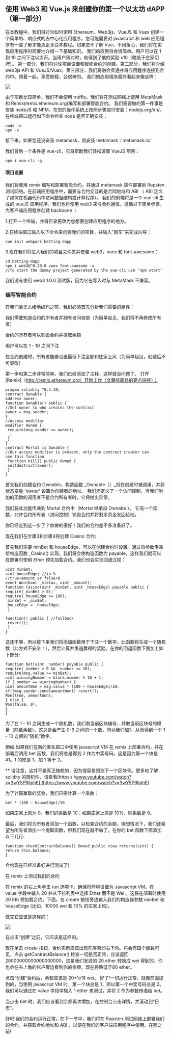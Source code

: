 ## 使用 Web3 和 Vue.js 来创建你的第一个以太坊 dAPP（第一部分）

在本教程中，我们将讨论如何使用 Ethereum、Web3js、VueJS 和 Vuex 创建一个简单的、响应式的去中心化应用程序。您可能需要对 javascript 和 web 应用程序有一些了解才能真正享受本教程。如果您不了解 Vue，不用担心，我们将在实现应用程序时简要地介绍一下基础知识。
我们的应用将会很简单。用户可以在 1 到 10 之间下注以太币。当用户猜对时，他得到了他的奖励 x10（略低于庄家切牌）。
第一部分，我们将讨论项目设置和智能合约的创建。第二部分，我们将介绍 web3js API 和 VueJS/Vuex，第三部分，我们将融会贯通并将应用程序连接到合约中。跟着一起，享受旅程，会很棒的。
我们的应用程序最终看起来像这样：

![](https://i.imgur.com/MZt6hYt.png)

由于项目比较简单，我们不会使用 truffle。我们将在测试网络上使用 MetaMask 和 Remix(remix.ethereum.org)编写和部署智能合约。
我们需要做的第一件事是安装 nodeJS 和 NPM，在您的操作系统上按照步骤进行安装：nodejs.org/en/。在终端窗口运行如下命令检查 node 是否正确安装：


    node -v
    npm -v

接下来，如果您还没安装 metamask，则安装 metamask：metamask.io/

我们最后一个条件是 vue-cli，它将帮助我们轻松设置 VueJS 项目：

    npm i vue-cli -g


#### 项目设置
我们将使用 remix 编写和部署智能合约，并通过 metamask 插件部署到 Ropsten 测试网络。在前端应用程序中，需要与合约交互的是合同地址和 ABI （ ABI 定义了如何在机器代码中访问数据结构或计算程序）。
我们的前端将是一个 vue-cli 生成的 vueJS 应用程序。我们也将使用 web3 来与合约通信。遵循以下简单步骤，为客户端应用程序创建 backbone ：

1.打开一个终端，并将目录更改为您想要创建应用程序的地方。

2.在终端窗口输入以下命令来创建我们的项目，并输入“回车”来完成向导：

    vue init webpack betting-dapp

3.现在我们将进入我们的项目文件夹并安装 web3，vuex 和 font-awesome：


    cd betting-dapp
    npm i web3@^0.20.0 vuex font-awesome -s
    //To start the dummy project generated by the vue-cli use 'npm start'


我们没有使用 web3 1.0.0 测试版，因为它在写入时与 MetaMask 不兼容。


### 编写智能合约

在我们毫无头绪地编码之前，我们必须首先分析我们需要的组件：

我们需要知道合约的所有者并拥有访问权限（为简单起见，我们将不再修改所有者）

合约的所有者可以销毁合约并提取余额

用户可以在 1 - 10 之间下注

在合约创建时，所有者能够设置最低下注金额和庄家上风（为简单起见，创建后不可更改）

第一步和第二步非常简单，我们已经添加了注释，这样就没问题了。 打开 [Remix]（http://remix.ethereum.org）开始工作（文章结尾处的要点链接）：

    pragma solidity ^0.4.10;
    contract Ownable {
    address owner;
    function Ownable() public {
    //Set owner to who creates the contract
    owner = msg.sender;
    }
    //Access modifier 
    modifier Owned {
     require(msg.sender == owner);
     _;
     }
    }
    contract Mortal is Ownable {
    //Our access modifier is present, only the contract creator can      use this function
     function kill() public Owned { 
     selfdestruct(owner);
     }
    }


首先我们创建合约 Ownable，构造函数 _Ownable（）_将在创建时被调用，并将状态变量 'owner' 设置为创建者的地址。 我们还定义了一个访问控制，当我们附加的函数的调用者不是合约所有者时，它将抛出异常。

我们将此功能传递到 Mortal 合约中（Mortal 继承自 Ownabe ）。 它有一个函数，允许合约所有者（访问控制）销毁合约并将剩余资金发回给他。

你已经走到这一步了？你做的很好！我们的合约差不多准备好了。

现在我们在步骤3和步骤4将创建 Casino 合约:


首先我们需要 minBet 和 houseEdge，可以在创建合约时设置。通过将参数传递给构造函数 _Casino() 实现。我们将会使构造函数为 payable，这样我们就可以在部署时使用 Ether 预先加载合约。我们也会实现回退过程：


    uint minBet;
    uint houseEdge; //in %
    //true+amount or false+0
    event Won(bool _status, uint _amount);
    function Casino(uint _minBet, uint _houseEdge) payable public {
    require(_minBet > 0);
    require(_houseEdge <= 100);
     minBet = _minBet;
     houseEdge = _houseEdge;
     }
 
    function() public { //fallback
     revert();
     }
    }

这还不够，所以接下来我们将添加函数用于下注一个数字。此函数将生成一个随机数（此方式不安全！），然后计算并发送赢得的奖励。在你的回退函数下面加上如下部分:

    function bet(uint _number) payable public {
    require(_number > 0 && _number <= 10);
    require(msg.value >= minBet);
    uint winningNumber = block.number % 10 + 1;
    if (_number == winningNumber) {
    uint amountWon = msg.value * (100 — houseEdge)/10;
    if(!msg.sender.send(amountWon)) revert();
    Won(true, amountWon);
    } else {
    Won(false, 0);
    }
    }

为了在 1 - 10 之间生成一个随机数，我们取当前区块编号，并取当前区块号的模量（除数余数）。这总是会产生 0-9 之间的一个数，所以我们加1，从而得到一个 1 - 10 之间的“随机”数字。

例如:如果我们在新的匿名窗口中使用 javascript VM 在 remix 上部署合约，并在部署后调用 bet 函数，我们将总是得到 2 作为中奖号码。这是因为第一个块是 #1。1 的模是 1，加 1 等于 2。

** 请注意，这并不是真正随机的，因为很容易预测下一个区块号。更多地了解 solidity 的随机性，请查看[https:/ /www.youtube.com/watch?v=3wY5PRliphE].(https://www.youtube.com/watch?v=3wY5PRliphE)

为了计算赢取的奖金，我们只需计算一个乘数：

    bet * (100 — houseEdge)/10 

如果庄家上风为 0，我们的乘数是 10；如果庄家上风是 10%，则乘数是 9。

最后，我们将为所有者添加一个函数，以检查合约的余额，理想情况下，我们还希望为所有者添加一个提取函数，但我们现在就不做了。在你的 bet 函数下面添加以下几行:

    function checkContractBalance() Owned public view returns(uint) {
    return this.balance;
    }


合约现在已经准备好进行测试了!

在 remix 上测试我们的合约

在 remix 的右上角单击 run 选项卡。确保将环境设置为 Javascript VM。在 value 字段中输入 20 并从下拉列表中选择 Ether 而不是 Wei 。这将在部署时使用 20 Eth 预加载合约。下面，在 create 按钮旁边输入我们的构造器参数 minBet 和 houseEdge  (比如，10000 wei 和 10% 的庄家上风)。

做完它应该是这样的：

![](https://i.imgur.com/gtDVi5z.png)

在点击“创建”之前，它应该是这样的。

现在单击 create 按钮，合约实例应该出现在屏幕的右下角。将会有四个函数可见，点击 getContractBalance() 检查一切是否正常，应该返回 20000000000000000000，这是我们发送的 20 ether 转换成 wei 得到的。你也会在右上角的账户旁边看到你的余额，现在将略低于80 ether。


点击“创建”合约后，余额应该是 20*1e18 wei。
好了!一切运行正常。就像前面提到的，当使用 javascript VM 时，第一个块总是 1，所以第一个中奖号码总是 2。我们可以通过在 value 字段中输入 1 ether 来测试，并将 2 作为参数传递给 bet。

当点击 bet 时，我们应该看到余额再次增加，在控制台点击详情，并滚动到“日志”。

好吧!我们的合约运行正常。在下一节中，我们将在 Ropsten 测试网络上部署我们的合约，并获取合约地址和 ABI ，以便在我们的客户端应用程序中使用。在那之前!
